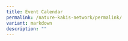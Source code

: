 ```yaml
---
title: Event Calendar
permalink: /nature-kakis-network/permalink/
variant: markdown
description: ""
---
```


